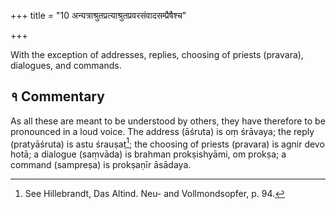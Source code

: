 +++
title = "10 अन्यत्राश्रुतप्रत्याश्रुतप्रवरसंवादसम्प्रैषैश्च"

+++

With the exception of addresses, replies, choosing of priests (pravara), dialogues, and commands.

## १ Commentary

As all these are meant to be understood by others, they have therefore to be pronounced in a loud voice. The address (āśruta) is oṃ śrāvaya; the reply (pratyāśruta) is astu śrauṣaṭ[^1]; the choosing of priests (pravara) is agnir devo hotā; a dialogue (saṃvāda) is brahman prokṣishyāmi, om prokṣa; a command (sampreṣa) is prokṣaṇīr āsādaya.

[^1]:  See Hillebrandt, Das Altind. Neu- and Vollmondsopfer, p. 94.
